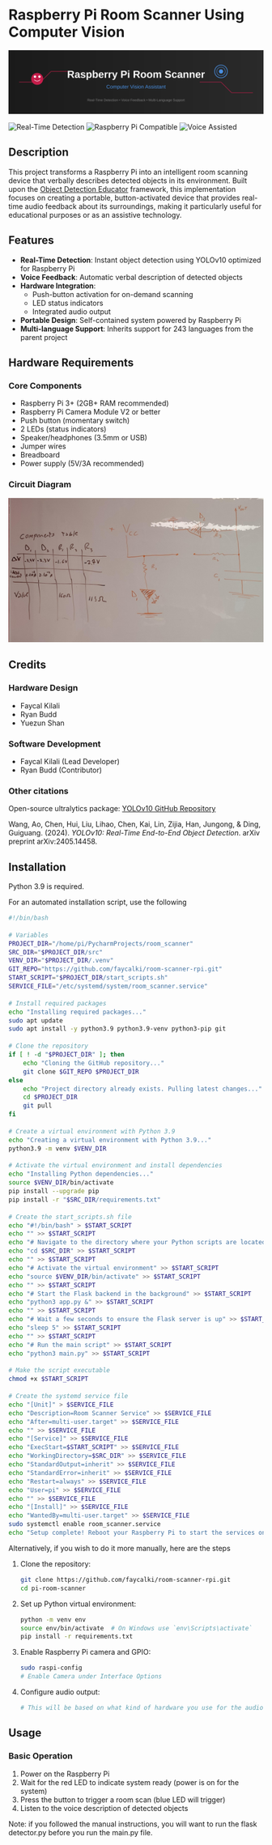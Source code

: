 # Raspberry Pi Room Scanner Using Computer Vision

![Project Banner](./assets/project-banner.svg)

![Real-Time Detection](https://img.shields.io/badge/Real%20Time-Detection-blue)
![Raspberry Pi Compatible](https://img.shields.io/badge/Raspberry%20Pi-Compatible-red)
![Voice Assisted](https://img.shields.io/badge/Voice-Assisted-green)

## Description

This project transforms a Raspberry Pi into an intelligent room scanning device that verbally describes detected objects in its environment. Built upon the [Object Detection Educator](https://github.com/faycalki/object-detection-educator) framework, this implementation focuses on creating a portable, button-activated device that provides real-time audio feedback about its surroundings, making it particularly useful for educational purposes or as an assistive technology.

## Features

- **Real-Time Detection**: Instant object detection using YOLOv10 optimized for Raspberry Pi
- **Voice Feedback**: Automatic verbal description of detected objects
- **Hardware Integration**: 
  - Push-button activation for on-demand scanning
  - LED status indicators
  - Integrated audio output
- **Portable Design**: Self-contained system powered by Raspberry Pi
- **Multi-language Support**: Inherits support for 243 languages from the parent project

## Hardware Requirements

### Core Components
- Raspberry Pi 3+ (2GB+ RAM recommended)
- Raspberry Pi Camera Module V2 or better
- Push button (momentary switch)
- 2 LEDs (status indicators)
- Speaker/headphones (3.5mm or USB)
- Jumper wires
- Breadboard
- Power supply (5V/3A recommended)

### Circuit Diagram

![Circuit Diagram](./assets/circuit_diagram_full.jpeg)


## Credits

### Hardware Design
- Faycal Kilali
- Ryan Budd
- Yuezun Shan

### Software Development
- Faycal Kilali (Lead Developer)
- Ryan Budd (Contributor)

### Other citations
Open-source ultralytics package: [YOLOv10 GitHub Repository](https://github.com/THU-MIG/yolov10)
 
Wang, Ao, Chen, Hui, Liu, Lihao, Chen, Kai, Lin, Zijia, Han, Jungong, & Ding, Guiguang. (2024). *YOLOv10: Real-Time End-to-End Object Detection*. arXiv preprint arXiv:2405.14458.

## Installation
Python 3.9 is required.

For an automated installation script, use the following

```bash
#!/bin/bash

# Variables
PROJECT_DIR="/home/pi/PycharmProjects/room_scanner"
SRC_DIR="$PROJECT_DIR/src"
VENV_DIR="$PROJECT_DIR/.venv"
GIT_REPO="https://github.com/faycalki/room-scanner-rpi.git"
START_SCRIPT="$PROJECT_DIR/start_scripts.sh"
SERVICE_FILE="/etc/systemd/system/room_scanner.service"

# Install required packages
echo "Installing required packages..."
sudo apt update
sudo apt install -y python3.9 python3.9-venv python3-pip git

# Clone the repository
if [ ! -d "$PROJECT_DIR" ]; then
    echo "Cloning the GitHub repository..."
    git clone $GIT_REPO $PROJECT_DIR
else
    echo "Project directory already exists. Pulling latest changes..."
    cd $PROJECT_DIR
    git pull
fi

# Create a virtual environment with Python 3.9
echo "Creating a virtual environment with Python 3.9..."
python3.9 -m venv $VENV_DIR

# Activate the virtual environment and install dependencies
echo "Installing Python dependencies..."
source $VENV_DIR/bin/activate
pip install --upgrade pip
pip install -r "$SRC_DIR/requirements.txt"

# Create the start_scripts.sh file
echo "#!/bin/bash" > $START_SCRIPT
echo "" >> $START_SCRIPT
echo "# Navigate to the directory where your Python scripts are located" >> $START_SCRIPT
echo "cd $SRC_DIR" >> $START_SCRIPT
echo "" >> $START_SCRIPT
echo "# Activate the virtual environment" >> $START_SCRIPT
echo "source $VENV_DIR/bin/activate" >> $START_SCRIPT
echo "" >> $START_SCRIPT
echo "# Start the Flask backend in the background" >> $START_SCRIPT
echo "python3 app.py &" >> $START_SCRIPT
echo "" >> $START_SCRIPT
echo "# Wait a few seconds to ensure the Flask server is up" >> $START_SCRIPT
echo "sleep 5" >> $START_SCRIPT
echo "" >> $START_SCRIPT
echo "# Run the main script" >> $START_SCRIPT
echo "python3 main.py" >> $START_SCRIPT

# Make the script executable
chmod +x $START_SCRIPT

# Create the systemd service file
echo "[Unit]" > $SERVICE_FILE
echo "Description=Room Scanner Service" >> $SERVICE_FILE
echo "After=multi-user.target" >> $SERVICE_FILE
echo "" >> $SERVICE_FILE
echo "[Service]" >> $SERVICE_FILE
echo "ExecStart=$START_SCRIPT" >> $SERVICE_FILE
echo "WorkingDirectory=$SRC_DIR" >> $SERVICE_FILE
echo "StandardOutput=inherit" >> $SERVICE_FILE
echo "StandardError=inherit" >> $SERVICE_FILE
echo "Restart=always" >> $SERVICE_FILE
echo "User=pi" >> $SERVICE_FILE
echo "" >> $SERVICE_FILE
echo "[Install]" >> $SERVICE_FILE
echo "WantedBy=multi-user.target" >> $SERVICE_FILE
sudo systemctl enable room_scanner.service
echo "Setup complete! Reboot your Raspberry Pi to start the services on boot."
```

Alternatively, if you wish to do it more manually, here are the steps

1. Clone the repository:
    ```bash
    git clone https://github.com/faycalki/room-scanner-rpi.git
    cd pi-room-scanner
    ```

2. Set up Python virtual environment:
    ```bash
    python -m venv env
    source env/bin/activate  # On Windows use `env\Scripts\activate`
    pip install -r requirements.txt
    ```

3. Enable Raspberry Pi camera and GPIO:
    ```bash
    sudo raspi-config
    # Enable Camera under Interface Options
    ```

4. Configure audio output:
    ```bash
    # This will be based on what kind of hardware you use for the audio. Refer to the documentation of your hardware.
    ```

## Usage

### Basic Operation

1. Power on the Raspberry Pi
2. Wait for the red LED to indicate system ready (power is on for the system)
3. Press the button to trigger a room scan (blue LED will trigger)
4. Listen to the voice description of detected objects

Note: if you followed the manual instructions, you will want to run the flask detector.py before you run the main.py file.



